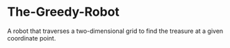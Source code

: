# The-Greedy-Robot
A robot that traverses a two-dimensional grid to find the treasure at a given coordinate point.
